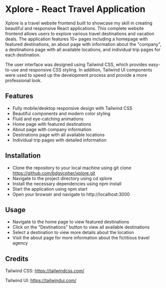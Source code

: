 # Xplore - React Travel Application
Xplore is a travel website frontend built to showcase my skill in creating beautiful and responsive React applications. This complete website frontend allows users to explore various travel destinations and vacation deals. The application features 10+ pages including a homepage with featured destinations, an about page with information about the "company", a destinations page with all available locations, and individual trip pages for each destination.

The user interface was designed using Tailwind CSS, which provides easy-to-use and responsive CSS styling. In addition, Tailwind UI components were used to speed up the development process and provide a more professional look.

## Features
* Fully mobile/desktop responsive design with Tailwind CSS
* Beautiful components and modern color styling
* Fluid and eye-catching animations
* Home page with featured destinations
* About page with company information
* Destinations page with all available locations
* Individual trip pages with detailed information

## Installation
* Clone the repository to your local machine using git clone https://github.com/bdgycpher/xplore.git
* Navigate to the project directory using cd xplore
* Install the necessary dependencies using npm install
* Start the application using npm start
* Open your browser and navigate to http://localhost:3000

## Usage
* Navigate to the home page to view featured destinations
* Click on the "Destinations" button to view all available destinations
* Select a destination to view more details about the location
* Visit the about page for more information about the fictitious travel agency

## Credits
Tailwind CSS: https://tailwindcss.com/

Tailwind UI: https://tailwindui.com/
